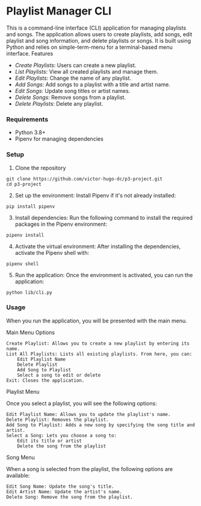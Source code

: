 # Playlist Manager CLI

This is a command-line interface (CLI) application for managing playlists and songs. The application allows users to create playlists, add songs, edit playlist and song information, and delete playlists or songs. It is built using Python and relies on simple-term-menu for a terminal-based menu interface.
Features

- *Create Playlists*: Users can create a new playlist.
- *List Playlists*: View all created playlists and manage them.
- *Edit Playlists*: Change the name of any playlist.
- *Add Songs*: Add songs to a playlist with a title and artist name.
- *Edit Songs*: Update song titles or artist names.
- *Delete Songs*: Remove songs from a playlist.
- *Delete Playlists*: Delete any playlist.

### Requirements
- Python 3.8+
- Pipenv for managing dependencies

### Setup
1. Clone the repository
```
git clone https://github.com/victor-hugo-dc/p3-project.git
cd p3-project
```
2. Set up the environment: Install Pipenv if it's not already installed:
```
pip install pipenv
```
3. Install dependencies: Run the following command to install the required packages in the Pipenv environment:
```
pipenv install
```
4. Activate the virtual environment: After installing the dependencies, activate the Pipenv shell with:
```
pipenv shell
```
5. Run the application: Once the environment is activated, you can run the application:
```
python lib/cli.py
```

### Usage

When you run the application, you will be presented with the main menu.

Main Menu Options

    Create Playlist: Allows you to create a new playlist by entering its name.
    List All Playlists: Lists all existing playlists. From here, you can:
        Edit Playlist Name
        Delete Playlist
        Add Song to Playlist
        Select a song to edit or delete
    Exit: Closes the application.

Playlist Menu

Once you select a playlist, you will see the following options:

    Edit Playlist Name: Allows you to update the playlist's name.
    Delete Playlist: Removes the playlist.
    Add Song to Playlist: Adds a new song by specifying the song title and artist.
    Select a Song: Lets you choose a song to:
        Edit its title or artist
        Delete the song from the playlist

Song Menu

When a song is selected from the playlist, the following options are available:

    Edit Song Name: Update the song's title.
    Edit Artist Name: Update the artist's name.
    Delete Song: Remove the song from the playlist.